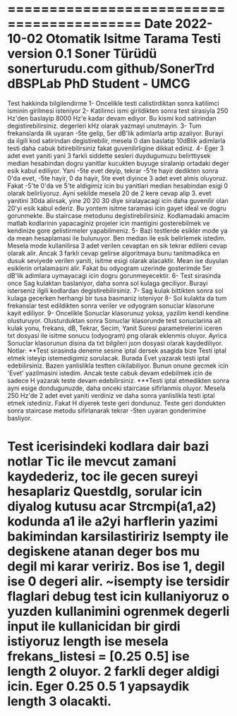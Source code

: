  ==========================================
 Date 2022-10-02
 Otomatik Isitme Tarama Testi version 0.1
 Soner Türüdü
 sonerturudu.com
 github/SonerTrd
 dBSPLab
 PhD Student - UMCG
 ==========================================

 Test hakkinda bilgilendirme
 1- Oncelikle testi calistirdiktan sonra katilimci isminin girilmesi isteniyor
 2- Katilimci ismi girildikten sonra test sirasiyla 250 Hz'den baslayip 8000 Hz'e kadar devam ediyor. Bu kismi kod satirindan degistirebilirsiniz. degerleri kHz olarak yazmayi unutmayin.
 3- Tum frekanslarda ilk uyaran -5te gelip, 5er dB'lik adimlarla artip azaliyor. Burayi da ilgili kod satirindan degistirebilir, mesela 0 dan baslatip 10dBlik adimlarla testi daha cabuk bitirebilirsiniz fakat guvenilirligine dikkat ediniz.
 4- Eger 3 adet evet yaniti yani 3 farkli siddette sesleri duydugumuzu
 belirttiysek median hesabindan dogru yanitlar kucukten buyuge siralanip ortadaki deger esik kabul ediliyor. 
 Yani -5te evet deyip, tekrar -5'te hayir dedikten sonra 0'da evet, -5te hayir, 0 da hayir, 5te evet diyince 3 adet evet almis oluyoruz. Fakat -5'te 0'da ve 5'te aldigimiz icin bu yanitlari median hesabindan esigi 0 olarak belirliyoruz.
 Ayni sekilde mesela 20 de 2 kere cevap alip 3. evet yanitini 30da alirsak, yine 20 20 30 diye siralayacagi icin daha guvenilir olan 20'yi esik kabul ederiz. Bu yontem isitme taramasi icin gayet ideal ve dogru gorunmekte.
 Bu staircase metodunu degistirebilirsiniz. Kodlamadaki amacim matlab kodlarinin yapacaginiz projeler icin mantigini gosterebilmek ve kendinize gore gelistirmeler yapabilmeniz.
 5- Bazi testlerde esikler mode ya da mean hesaplamasi ile bulunuyor. Ben median ile esik belirlemek istedim. Mesela mode kullanilirsa 3 adet verilen cevaptan en sik tekrar edileni cevap olarak alir. Ancak 3 farkli cevap gelirse algoritmaya bunu tanitmadikca en dusuk seviyede verilen yaniti, isitme esigi olarak alacaktir. Mean ise duyulan esiklerin ortalamasini alir. Fakat bu odyogram uzerinde gosterimde 5er dB'lik adimlara uymayacagi icin dogru gorunmeyecektir.
 6- Test sirasinda once Sag kulaktan baslaniyor, daha sonra sol kulaga geciliyor.
 Burayi isterseniz ilgili kodlardan degistirebilirsiniz.
 7- Sag kulak bittikten sonra sol kulaga gecerken herhangi bir tusa basmaniz isteniyor
 8- Sol kulakta da tum frekanslar test edildikten sonra veriler ve odyogram sonuclar klasorune kayit ediliyor. 
 9- Oncelikle Sonuclar klasorunuz yoksa, yazilim kendi kendine olusturuyor. Olusturduktan sonra Sonuclar klasorunde test sonuclarina ait kulak yonu, frekans, dB, Tekrar, Secim, Yanit Suresi parametrelerini iceren txt dosyasi ile isitme sonucu (odyogram) png olarak eklenmis oluyor.
 Ayrica Sonuclar klasorunun disina da txt bilgileri json dosyasi olarak kaydediliyor.
 Notlar: 
 **Test sirasinda deneme sesine iptal dersek asagida bize Testi iptal etmek isteyip istemedigimiz sorulacak. 
 Burada Evet yazarak testi iptal edebilirsiniz.
 Bazen yanlislikla testten cikilabiliyor. Bunun onune gecmek icin 'Evet' yazilmasini istedim. Ancak teste cabuk devam edebilmek icin de sadece H yazarak teste devam edebilirsiniz.
 ***Testi iptal etmedikten sonra ayni esige dondugunuzde, daha onceki staircase sifirlanmis oluyor. Mesela 250 Hz'de 2 adet evet yaniti verdiniz ve daha sonra yanlislikla testi iptal etmek istediniz. Fakat H diyerek teste geri dondunuz. Teste geri dondukten sonra staircase metodu sifirlanarak tekrar -5ten uyaran gonderimine basliyor.

 Test icerisindeki kodlara dair bazi notlar
 Tic ile mevcut zamani kaydederiz, toc ile gecen sureyi hesaplariz
 Questdlg, sorular icin diyalog kutusu acar
 Strcmpi(a1,a2) kodunda a1 ile a2yi harflerin yazimi bakimindan karsilastiririz
 Isempty ile degiskene atanan deger bos mu degil mi karar veririz. Bos ise 1, degil ise 0 degeri alir. ~isempty ise tersidir
 flaglari debug test icin kullaniyoruz o yuzden kullanimini ogrenmek degerli 
 input ile kullanicidan bir girdi istiyoruz
 length ise mesela frekans_listesi = [0.25 0.5] ise length 2 oluyor. 2 farkli deger aldigi icin. Eger 0.25 0.5 1 yapsaydik length 3 olacakti.
 ==========================================
